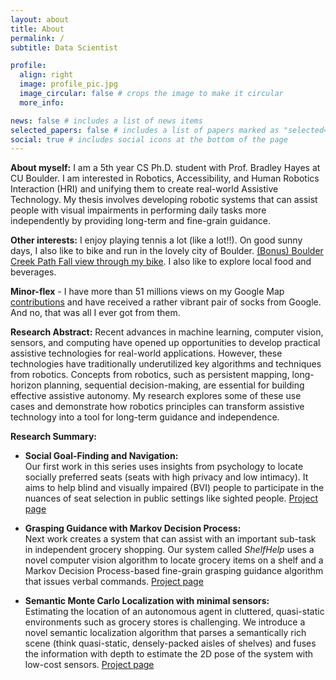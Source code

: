 ```yaml
---
layout: about
title: About
permalink: /
subtitle: Data Scientist

profile:
  align: right
  image: profile_pic.jpg
  image_circular: false # crops the image to make it circular
  more_info: 

news: false # includes a list of news items
selected_papers: false # includes a list of papers marked as "selected={true}"
social: true # includes social icons at the bottom of the page
---
```


**About myself:** I am a 5th year CS Ph.D. student with Prof. Bradley Hayes at CU Boulder. I am interested in Robotics, Accessibility, and Human Robotics Interaction (HRI) and unifying them to create real-world Assistive Technology. My thesis involves developing robotic systems that can assist people with visual impairments in performing daily tasks more independently by providing long-term and fine-grain guidance.

**Other interests:** I enjoy playing tennis a lot (like a lot!!). On good sunny days, I also like to bike and run in the lovely city of Boulder. [(Bonus) Boulder Creek Path Fall view through my bike](https://youtube.com/playlist?list=PLEcdUQuIeys3P7XsRJMF3zriFkCa77X0j). I also like to explore local food and beverages.


**Minor-flex** - I have more than 51 millions views on my Google Map [contributions](https://www.google.com/maps/contrib/118433183916755884441/photos/) and have received a rather vibrant pair of socks from Google. And no, that was all I ever got from them.

**Research Abstract:** Recent advances in machine learning, computer vision, sensors, and computing have opened up opportunities to develop practical assistive technologies for real-world applications. However, these technologies have traditionally underutilized key algorithms and techniques from robotics. Concepts from robotics, such as persistent mapping, long-horizon planning, sequential decision-making, are essential for building effective assistive autonomy. My research explores some of these use cases and demonstrate how robotics principles can transform assistive technology into a tool for long-term guidance and independence.

**Research Summary:** 

* **Social Goal-Finding and Navigation:**  
  Our first work in this series uses insights from psychology to locate socially preferred seats (seats with high privacy and low intimacy). It aims to help blind and visually impaired (BVI) people to participate in the nuances of seat selection in public settings like sighted people. [Project page](https://shivendraagrawal.github.io/projects/social_guidance/)

* **Grasping Guidance with Markov Decision Process:**  
  Next work creates a system that can assist with an important sub-task in independent grocery shopping. Our system called *ShelfHelp* uses a novel computer vision algorithm to locate grocery items on a shelf and a Markov Decision Process-based fine-grain grasping guidance algorithm that issues verbal commands. [Project page](https://shivendraagrawal.github.io/projects/shelfhelp/) 

* **Semantic Monte Carlo Localization with minimal sensors:**  
  Estimating the location of an autonomous agent in cluttered, quasi-static environments such as grocery stores is challenging. We introduce a novel semantic localization algorithm that parses a semantically rich scene (think quasi-static, densely-packed aisles of shelves) and fuses the information with depth to estimate the 2D pose of the system with low-cost sensors. [Project page](https://shivendraagrawal.github.io/projects/shelfmcl/) 

